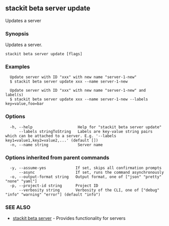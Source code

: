 ## stackit beta server update

Updates a server

### Synopsis

Updates a server.

```
stackit beta server update [flags]
```

### Examples

```
  Update server with ID "xxx" with new name "server-1-new"
  $ stackit beta server update xxx --name server-1-new

  Update server with ID "xxx" with new name "server-1-new" and label(s)
  $ stackit beta server update xxx --name server-1-new --labels key=value,foo=bar
```

### Options

```
  -h, --help                    Help for "stackit beta server update"
      --labels stringToString   Labels are key-value string pairs which can be attached to a server. E.g. '--labels key1=value1,key2=value2,...' (default [])
  -n, --name string             Server name
```

### Options inherited from parent commands

```
  -y, --assume-yes             If set, skips all confirmation prompts
      --async                  If set, runs the command asynchronously
  -o, --output-format string   Output format, one of ["json" "pretty" "none" "yaml"]
  -p, --project-id string      Project ID
      --verbosity string       Verbosity of the CLI, one of ["debug" "info" "warning" "error"] (default "info")
```

### SEE ALSO

* [stackit beta server](./stackit_beta_server.md)	 - Provides functionality for servers

